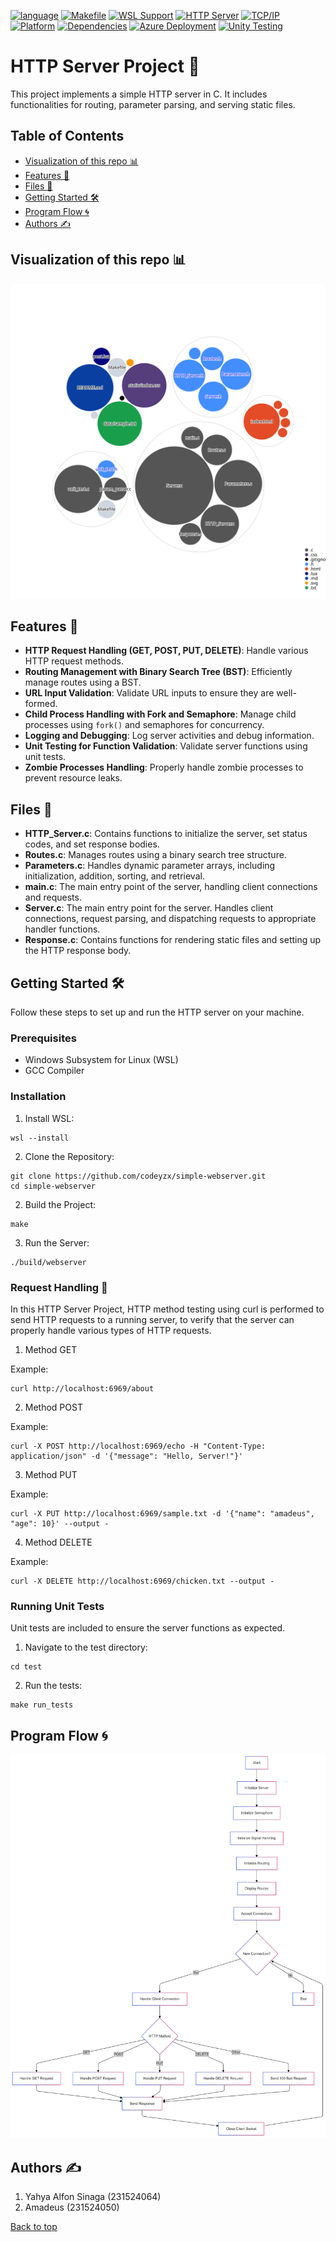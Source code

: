 <a name="top"></a>
[![language](https://img.shields.io/badge/language-C-00599C?style=for-the-badge&logo=c)](https://en.wikipedia.org/wiki/C_(programming_language))
[![Makefile](https://img.shields.io/badge/Makefile-Used-blue?style=for-the-badge&logo=makefile)](https://www.gnu.org/software/make/)
[![WSL Support](https://img.shields.io/badge/WSL-Supported-blue?style=for-the-badge&logo=windows-subsystem-for-linux)](https://docs.microsoft.com/en-us/windows/wsl/)
[![HTTP Server](https://img.shields.io/badge/HTTP%20Server-Active-blue?style=for-the-badge)](https://www.ietf.org/rfc/rfc2616.txt)
[![TCP/IP](https://img.shields.io/badge/TCP/IP-Supported-lightblue?style=for-the-badge)](https://en.wikipedia.org/wiki/Internet_Protocol_Suite)
[![Platform](https://img.shields.io/badge/Platform-Linux%20%7C%20Windows%20%7C%20macOS-lightgray?style=for-the-badge)](https://en.wikipedia.org/wiki/Linux)
[![Dependencies](https://img.shields.io/badge/Dependencies-None-4B8B3B?style=for-the-badge)](https://shields.io/)
[![Azure Deployment](https://img.shields.io/badge/Azure-Deploying-blue?style=for-the-badge&logo=azure)](https://azure.microsoft.com/en-us/)
[![Unity Testing](https://img.shields.io/badge/Unit%20Testing-Unity-yellow?style=for-the-badge)](https://github.com/ThrowTheSwitch/Unity)


# HTTP Server Project 🚀

This project implements a simple HTTP server in C. It includes functionalities for routing, parameter parsing, and serving static files.

## Table of Contents
- [Visualization of this repo 📊](#visualization-of-this-repo-)
- [Features 🌟](#features-)
- [Files 📁](#files-)
- [Getting Started 🛠️](#getting-started-️)
- [Program Flow 🌀](#program-flow-)
- [Authors ✍️](#program-flow)


## Visualization of this repo 📊

![Visualization of this repo](./diagram.svg)


## Features 🌟

- **HTTP Request Handling (GET, POST, PUT, DELETE)**: Handle various HTTP request methods.
- **Routing Management with Binary Search Tree (BST)**: Efficiently manage routes using a BST.
- **URL Input Validation**: Validate URL inputs to ensure they are well-formed.
- **Child Process Handling with Fork and Semaphore**: Manage child processes using `fork()` and semaphores for concurrency.
- **Logging and Debugging**: Log server activities and debug information.
- **Unit Testing for Function Validation**: Validate server functions using unit tests.
- **Zombie Processes Handling**: Properly handle zombie processes to prevent resource leaks.


## Files 📁

- **HTTP_Server.c**: Contains functions to initialize the server, set status codes, and set response bodies.
- **Routes.c**: Manages routes using a binary search tree structure.
- **Parameters.c**: Handles dynamic parameter arrays, including initialization, addition, sorting, and retrieval.
- **main.c**: The main entry point of the server, handling client connections and requests.
- **Server.c**: The main entry point for the server. Handles client connections, request parsing, and dispatching requests to appropriate handler functions.
- **Response.c**: Contains functions for rendering static files and setting up the HTTP response body.


## Getting Started 🛠️
Follow these steps to set up and run the HTTP server on your machine.

### Prerequisites
- Windows Subsystem for Linux (WSL)
- GCC Compiler

### Installation
1. Install WSL:
```shell
wsl --install
```
2. Clone the Repository:
```shell
git clone https://github.com/codeyzx/simple-webserver.git
cd simple-webserver
```
2. Build the Project:
```shell
make
```
3. Run the Server:
```shell
./build/webserver
```

### Request Handling 📡
In this HTTP Server Project, HTTP method testing using curl is performed to send HTTP requests to a running server, to verify that the server can properly handle various types of HTTP requests.
1. Method GET

Example:
```shell
curl http://localhost:6969/about
```
2. Method POST

Example:
```shell
curl -X POST http://localhost:6969/echo -H "Content-Type: application/json" -d '{"message": "Hello, Server!"}'
```
3. Method PUT

Example:
```shell
curl -X PUT http://localhost:6969/sample.txt -d '{"name": "amadeus", "age": 10}' --output -
```
4. Method DELETE

Example:
```shell
curl -X DELETE http://localhost:6969/chicken.txt --output -
```


### Running Unit Tests
Unit tests are included to ensure the server functions as expected.
1. Navigate to the test directory:
```shell
cd test
```
2. Run the tests:
```shell
make run_tests
```


## Program Flow 🌀
![Program Flow](./asset/Alur_Webserver.png)


## Authors ✍️

1. Yahya Alfon Sinaga (231524064)
2. Amadeus (231524050)

[Back to top](#top)